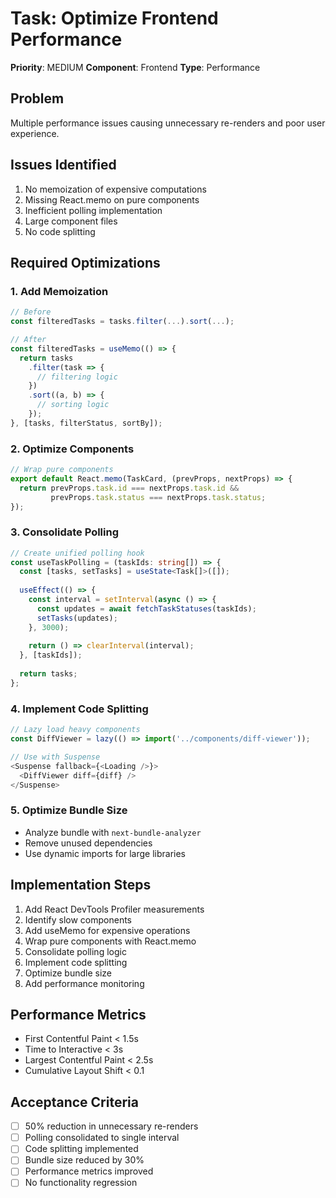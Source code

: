 # Task: Optimize Frontend Performance

**Priority**: MEDIUM
**Component**: Frontend
**Type**: Performance

## Problem
Multiple performance issues causing unnecessary re-renders and poor user experience.

## Issues Identified
1. No memoization of expensive computations
2. Missing React.memo on pure components
3. Inefficient polling implementation
4. Large component files
5. No code splitting

## Required Optimizations

### 1. Add Memoization
```typescript
// Before
const filteredTasks = tasks.filter(...).sort(...);

// After
const filteredTasks = useMemo(() => {
  return tasks
    .filter(task => {
      // filtering logic
    })
    .sort((a, b) => {
      // sorting logic
    });
}, [tasks, filterStatus, sortBy]);
```

### 2. Optimize Components
```typescript
// Wrap pure components
export default React.memo(TaskCard, (prevProps, nextProps) => {
  return prevProps.task.id === nextProps.task.id &&
         prevProps.task.status === nextProps.task.status;
});
```

### 3. Consolidate Polling
```typescript
// Create unified polling hook
const useTaskPolling = (taskIds: string[]) => {
  const [tasks, setTasks] = useState<Task[]>([]);
  
  useEffect(() => {
    const interval = setInterval(async () => {
      const updates = await fetchTaskStatuses(taskIds);
      setTasks(updates);
    }, 3000);
    
    return () => clearInterval(interval);
  }, [taskIds]);
  
  return tasks;
};
```

### 4. Implement Code Splitting
```typescript
// Lazy load heavy components
const DiffViewer = lazy(() => import('../components/diff-viewer'));

// Use with Suspense
<Suspense fallback={<Loading />}>
  <DiffViewer diff={diff} />
</Suspense>
```

### 5. Optimize Bundle Size
- Analyze bundle with `next-bundle-analyzer`
- Remove unused dependencies
- Use dynamic imports for large libraries

## Implementation Steps
1. Add React DevTools Profiler measurements
2. Identify slow components
3. Add useMemo for expensive operations
4. Wrap pure components with React.memo
5. Consolidate polling logic
6. Implement code splitting
7. Optimize bundle size
8. Add performance monitoring

## Performance Metrics
- First Contentful Paint < 1.5s
- Time to Interactive < 3s
- Largest Contentful Paint < 2.5s
- Cumulative Layout Shift < 0.1

## Acceptance Criteria
- [ ] 50% reduction in unnecessary re-renders
- [ ] Polling consolidated to single interval
- [ ] Code splitting implemented
- [ ] Bundle size reduced by 30%
- [ ] Performance metrics improved
- [ ] No functionality regression